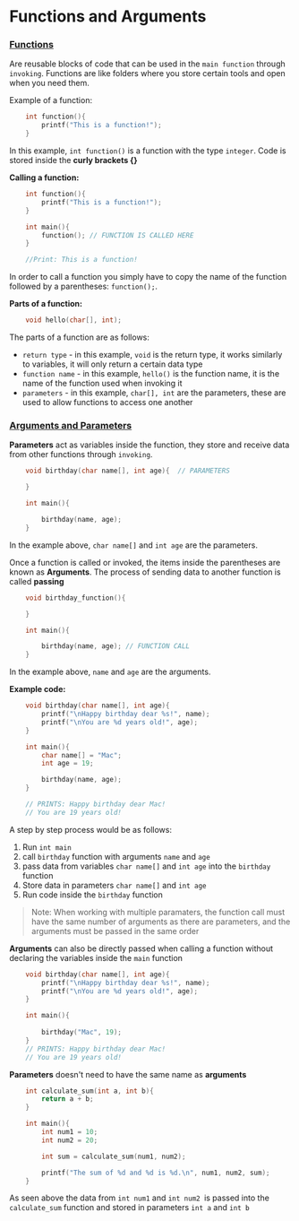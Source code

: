 # Functions and Arguments

### <ins>Functions</ins>
Are reusable blocks of code that can be used in the `main function` through `invoking`. Functions are like folders where you store certain tools and open when you need them.

Example of a function:

```c
    int function(){
        printf("This is a function!");
    }
```
In this example, `int function()` is a function with the type `integer`. Code is stored inside the **curly brackets {}**

**Calling a function:**
```c
    int function(){
        printf("This is a function!");
    }

    int main(){
        function(); // FUNCTION IS CALLED HERE
    }

    //Print: This is a function!
```
In order to call a function you simply have to copy the name of the function followed by a parentheses: `function();`.

**Parts of a function:**
```c
    void hello(char[], int);
```
The parts of a function are as follows:
- ``return type`` - in this example, ``void`` is the return type, it works similarly to variables, it will only return a certain data type
- ``function name`` - in this example, ``hello()`` is the function name, it is the name of the function used when invoking it
- ``parameters`` - in this example, ``char[], int`` are the parameters, these are used to allow functions to access one another

### <ins>Arguments and Parameters</ins>

**Parameters** act as variables inside the function, they store and receive data from other functions through `invoking`.

```c
    void birthday(char name[], int age){  // PARAMETERS

    }

    int main(){

        birthday(name, age);
    }
```
In the example above, `char name[]` and `int age` are the parameters.

Once a function is called or invoked, the items inside the parentheses are known as **Arguments**.
The process of sending data to another function is called **passing**
```c
    void birthday_function(){

    }

    int main(){

        birthday(name, age); // FUNCTION CALL
    }
```
In the example above, `name` and `age` are the arguments.

**Example code:**
```c
    void birthday(char name[], int age){
        printf("\nHappy birthday dear %s!", name);
        printf("\nYou are %d years old!", age);
    }

    int main(){
        char name[] = "Mac";
        int age = 19;

        birthday(name, age); 
    }

    // PRINTS: Happy birthday dear Mac!
    // You are 19 years old!
```
A step by step process would be as follows:
1. Run `int main`
2. call `birthday` function with arguments `name` and `age`
3. pass data from variables `char name[]` and `int age` into the `birthday` function
4. Store data in parameters `char name[]` and `int age`
5. Run code inside the `birthday` function

> Note: When working with multiple paramaters, the function call must have the same number of arguments as there are parameters, and the arguments must be passed in the same order

**Arguments** can also be directly passed when calling a function without declaring the variables inside the `main` function
```c
    void birthday(char name[], int age){
        printf("\nHappy birthday dear %s!", name);
        printf("\nYou are %d years old!", age);
    }

    int main(){
        
        birthday("Mac", 19);
    }
    // PRINTS: Happy birthday dear Mac!
    // You are 19 years old!
```

**Parameters** doesn't need to have the same name as **arguments** 

```c
    int calculate_sum(int a, int b){
        return a + b;
    }

    int main(){
        int num1 = 10;
        int num2 = 20;

        int sum = calculate_sum(num1, num2);

        printf("The sum of %d and %d is %d.\n", num1, num2, sum);
    }
```
As seen above the data from `int num1` and `int num2 `is passed into the `calculate_sum` function and stored in parameters `int a` and `int b`